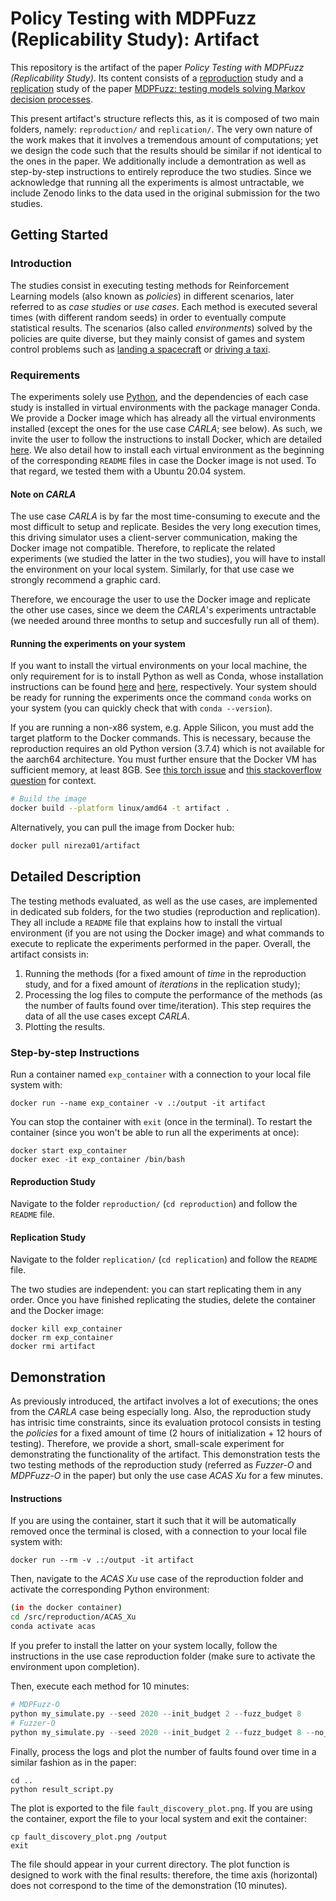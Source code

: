 # Policy Testing with MDPFuzz (Replicability Study): Artifact

This repository is the artifact of the paper *Policy Testing with MDPFuzz (Replicability Study)*.
Its content consists of a <ins>reproduction</ins> study and a <ins>replication</ins> study of the paper [MDPFuzz: testing models solving Markov decision processes](https://dl.acm.org/doi/abs/10.1145/3533767.3534388).
<!-- To that regard, the submission was already supported by two distinct code basis of the studies. -->
This present artifact's structure reflects this, as it is composed of two main folders, namely: `reproduction/` and `replication/`.
The very own nature of the work makes that it involves a tremendous amount of computations; yet we design the code such that the results should be similar if not identical to the ones in the paper.
We additionally include a demontration as well as step-by-step instructions to entirely reproduce the two studies.
Since we acknowledge that running all the experiments is almost untractable, we include Zenodo links to the data used in the original submission for the two studies.

## Getting Started

### Introduction

The studies consist in executing testing methods for Reinforcement Learning models (also known as *policies*) in different scenarios, later referred to as *case studies* or *use cases*.
Each method is executed several times (with different random seeds) in order to eventually compute statistical results.
The scenarios (also called *environments*) solved by the policies are quite diverse, but they mainly consist of games and system control problems such as [landing a spacecraft](https://gymnasium.farama.org/) or [driving a taxi](https://gymnasium.farama.org/environments/toy_text/taxi/).

### Requirements

The experiments solely use [Python](https://www.python.org/), and the dependencies of each case study is installed in virtual environments with the package manager Conda.
We provide a Docker image which has already all the virtual environments installed (except the ones for the use case *CARLA*; see below).
As such, we invite the user to follow the instructions to install Docker, which are detailed [here](https://docs.docker.com/engine/install/).
We also detail how to install each virtual environment as the beginning of the corresponding `README` files in case the Docker image is not used.
To that regard, we tested them with a Ubuntu 20.04 system.

#### Note on *CARLA*
The use case *CARLA* is by far the most time-consuming to execute and the most difficult to setup and replicate.
Besides the very long execution times, this driving simulator uses a client-server communication, making the Docker image not compatible.
Therefore, to replicate the related experiments (we studied the latter in the two studies), you will have to install the environment on your local system.
Similarly, for that use case we strongly recommend a graphic card.

Therefore, we encourage the user to use the Docker image and replicate the other use cases, since we deem the *CARLA*'s experiments untractable (we needed around three months to setup and succesfully run all of them).

#### Running the experiments on your system

If you want to install the virtual environments on your local machine, the only requirement for is to install Python as well as Conda, whose installation instructions can be found [here](https://www.python.org/downloads/) and [here](https://docs.anaconda.com/miniconda/#quick-command-line-install), respectively.
Your system should be ready for running the experiments once the command `conda` works on your system (you can quickly check that with `conda --version`).

<!-- #### Running the experiments inside the container
If you want to use the provided Docker image, run the following commands:
```bash
# build the image
docker build -t artifact .
# run the image iteractively
docker run -it artifact
``` -->

If you are running a non-x86 system, e.g. Apple Silicon, you must add the target platform to the Docker commands.
This is necessary, because the reproduction requires an old Python version (3.7.4) which is not available for the aarch64 architecture.
You must further ensure that the Docker VM has sufficient memory, at least 8GB. See [this torch issue](https://github.com/pytorch/pytorch/issues/1022) and [this stackoverflow question](https://stackoverflow.com/questions/44533319/how-to-assign-more-memory-to-docker-container) for context.
```bash
# Build the image
docker build --platform linux/amd64 -t artifact .
```
Alternatively, you can pull the image from Docker hub:
```bash
docker pull nireza01/artifact
```
## Detailed Description

The testing methods evaluated, as well as the use cases, are implemented in dedicated sub folders, for the two studies (reproduction and replication).
They all include a `README` file that explains how to install the virtual environment (if you are not using the Docker image) and what commands to execute to replicate the experiments performed in the paper.
Overall, the artifact consists in:
 1) Running the methods (for a fixed amount of *time* in the reproduction study, and for a fixed amount of *iterations* in the replication study);
 2) Processing the log files to compute the performance of the methods (as the number of faults found over time/iteration). This step requires the data of all the use cases except *CARLA*.
 3) Plotting the results.

### Step-by-step Instructions

Run a container named `exp_container` with a connection to your local file system with:
```
docker run --name exp_container -v .:/output -it artifact
```
You can stop the container with `exit` (once in the terminal).
To restart the container (since you won't be able to run all the experiments at once):
```
docker start exp_container
docker exec -it exp_container /bin/bash
```


#### Reproduction Study

Navigate to the folder `reproduction/` (`cd reproduction`) and follow the `README` file.

#### Replication Study

Navigate to the folder `replication/` (`cd replication`) and follow the `README` file.

The two studies are independent: you can start replicating them in any order.
Once you have finished replicating the studies, delete the container and the Docker image:
```
docker kill exp_container
docker rm exp_container
docker rmi artifact
```

## Demonstration

As previously introduced, the artifact involves a lot of executions; the ones from the *CARLA* case being especially long.
Also, the reproduction study has intrisic time constraints, since its evaluation protocol consists in testing the *policies* for a fixed amount of time (2 hours of initialization + 12 hours of testing).
Therefore, we provide a short, small-scale experiment for demonstrating the functionality of the artifact.
This demonstration tests the two testing methods of the reproduction study (referred as *Fuzzer-O* and *MDPFuzz-O* in the paper) but only the use case *ACAS Xu* for a few minutes.

#### Instructions

If you are using the container, start it such that it will be automatically removed once the terminal is closed, with a connection to your local file system with:
```
docker run --rm -v .:/output -it artifact
```
Then, navigate to the *ACAS Xu* use case of the reproduction folder and activate the corresponding Python environment:
```bash
(in the docker container)
cd /src/reproduction/ACAS_Xu
conda activate acas
```
If you prefer to install the latter on your system locally, follow the instructions in the use case reproduction folder (make sure to activate the environment upon completion).

Then, execute each method for 10 minutes:
```python
# MDPFuzz-O
python my_simulate.py --seed 2020 --init_budget 2 --fuzz_budget 8
# Fuzzer-O
python my_simulate.py --seed 2020 --init_budget 2 --fuzz_budget 8 --no_coverage
```
Finally, process the logs and plot the number of faults found over time in a similar fashion as in the paper:
```
cd ..
python result_script.py
```
The plot is exported to the file `fault_discovery_plot.png`.
If you are using the container, export the file to your local system and exit the container:
```
cp fault_discovery_plot.png /output
exit
```
The file should appear in your current directory.
The plot function is designed to work with the final results: therefore, the time axis (horizontal) does not correspond to the time of the demonstration (10 minutes).
<!-- First, build the Docker image with `docker build -t demo .`. Then, run the image into a container with the command `docker run --rm -v .:/output demo`.
The command above ensures that container is automatically shut down once finished.
The results (both the image and the raw, log files) are exported in the current repository. -->

